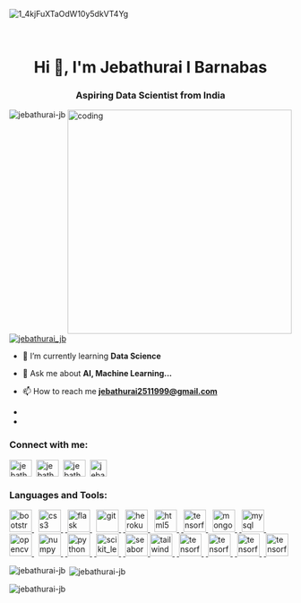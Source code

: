 ![1_4kjFuXTaOdW10y5dkVT4Yg](https://user-images.githubusercontent.com/74975910/221394737-9fc23376-a9df-474b-9cc2-032f667f5e41.gif)



<br>

<h1 align="center">Hi 👋, I'm Jebathurai I Barnabas</h1>
<h3 align="center">Aspiring Data Scientist from India</h3>
<img align='right' alt='coding' width='400' src='https://enacteservices.com/wp-content/themes/twentytwenty/images/hire-developer/animation_500_l4zc9j5g.gif'>

<p align="left"> <img src="https://komarev.com/ghpvc/?username=jebathurai-jb&label=Profile%20views&color=0e75b6&style=flat" alt="jebathurai-jb" /> </p>

<p align="left"> <a href="https://twitter.com/jebathurai_jb" target="blank"><img src="https://img.shields.io/twitter/follow/jebathurai_jb?logo=twitter&style=for-the-badge" alt="jebathurai_jb" /></a> </p>

- 🌱 I’m currently learning **Data Science**

- 💬 Ask me about **AI, Machine Learning...**

- 📫 How to reach me **jebathurai2511999@gmail.com**

- 

- 

<h3 align="left">Connect with me:</h3>
<p align="left">
<a href="https://twitter.com/jebathurai_jb" target="blank"><img align="center" src="https://www.vectorlogo.zone/logos/twitter/twitter-icon.svg" alt="jebathurai_jb" height="30" width="40" /></a>&nbsp;
<a href="https://linkedin.com/in/jebathurai-barnabas" target="blank"><img align="center" src="https://www.vectorlogo.zone/logos/linkedin/linkedin-icon.svg" alt="jebathurai-barnabas" height="30" width="40" /></a>&nbsp;
<a href="https://kaggle.com/jebathuraiibarnabas" target="blank"><img align="center" src="https://www.vectorlogo.zone/logos/kaggle/kaggle-icon.svg" alt="jebathuraiibarnabas" height="30" width="40" /></a>&nbsp;
<a href="https://instagram.com/jebathurai_jb" target="blank"><img align="center" src="https://www.vectorlogo.zone/logos/instagram/instagram-icon.svg" alt="jebathurai_jb" height="30" width="30" /></a>&nbsp;
</p>

<h3 align="left">Languages and Tools:</h3>
<p align="left"> <a href="https://getbootstrap.com" target="_blank" rel="noreferrer"> <img src="https://www.vectorlogo.zone/logos/getbootstrap/getbootstrap-icon.svg" alt="bootstrap" width="40" height="40"/> </a>&nbsp; <a href="https://www.w3schools.com/css/" target="_blank" rel="noreferrer"> <img src="https://www.vectorlogo.zone/logos/w3_css/w3_css-icon.svg" alt="css3" width="40" height="40"/> </a> &nbsp;<a href="https://flask.palletsprojects.com/" target="_blank" rel="noreferrer"> <img src="https://www.vectorlogo.zone/logos/pocoo_flask/pocoo_flask-icon.svg" alt="flask" width="40" height="40"/> </a>&nbsp; <a href="https://git-scm.com/" target="_blank" rel="noreferrer"> <img src="https://www.vectorlogo.zone/logos/git-scm/git-scm-icon.svg" alt="git" width="40" height="40"/> </a> &nbsp;<a href="https://heroku.com" target="_blank" rel="noreferrer"> <img src="https://www.vectorlogo.zone/logos/heroku/heroku-icon.svg" alt="heroku" width="40" height="40"/> </a>&nbsp; <a href="https://www.w3.org/html/" target="_blank" rel="noreferrer"> <img src="https://www.vectorlogo.zone/logos/w3_html5/w3_html5-icon.svg" alt="html5" width="40" height="40"/> </a> &nbsp;<a href="https://www.tensorflow.org" target="_blank" rel="noreferrer"> <img src="https://www.vectorlogo.zone/logos/jupyter/jupyter-icon.svg" alt="tensorflow" width="40" height="40"/> </a>&nbsp; <a href="https://www.mongodb.com/" target="_blank" rel="noreferrer"> <img src="https://www.vectorlogo.zone/logos/mongodb/mongodb-icon.svg" alt="mongodb" width="40" height="40"/> </a> &nbsp;<a href="https://www.mysql.com/" target="_blank" rel="noreferrer"> <img src="https://www.vectorlogo.zone/logos/mysql/mysql-icon.svg" alt="mysql" width="40" height="40"/> </a> &nbsp;<a href="https://opencv.org/" target="_blank" rel="noreferrer"> <img src="https://www.vectorlogo.zone/logos/opencv/opencv-icon.svg" alt="opencv" width="40" height="40"/> </a>&nbsp; <a href="https://pandas.pydata.org/" target="_blank" rel="noreferrer"> <img src="https://www.vectorlogo.zone/logos/numpy/numpy-icon.svg" alt="numpy" width="40" height="40"/> </a> &nbsp;<a href="https://www.python.org" target="_blank" rel="noreferrer"> <img src="https://www.vectorlogo.zone/logos/python/python-icon.svg" alt="python" width="40" height="40"/> </a> &nbsp;<a href="https://scikit-learn.org/" target="_blank" rel="noreferrer"> <img src="https://upload.wikimedia.org/wikipedia/commons/0/05/Scikit_learn_logo_small.svg" alt="scikit_learn" width="40" height="40"/> </a> &nbsp;<a href="https://seaborn.pydata.org/" target="_blank" rel="noreferrer"> <img src="https://seaborn.pydata.org/_images/logo-mark-lightbg.svg" alt="seaborn" width="40" height="40"/> </a> <a href="https://tailwindcss.com/" target="_blank" rel="noreferrer"> <img src="https://www.vectorlogo.zone/logos/tailwindcss/tailwindcss-icon.svg" alt="tailwind" width="40" height="40"/> </a> &nbsp;<a href="https://www.tensorflow.org" target="_blank" rel="noreferrer"> <img src="https://www.vectorlogo.zone/logos/tensorflow/tensorflow-icon.svg" alt="tensorflow" width="40" height="40"/> </a> &nbsp;<a href="https://www.tensorflow.org" target="_blank" rel="noreferrer"> <img src="https://pandas.pydata.org/static/img/pandas_mark.svg" alt="tensorflow" width="40" height="40"/> </a>&nbsp;<a href="https://www.tensorflow.org" target="_blank" rel="noreferrer"> <img src="https://upload.wikimedia.org/wikipedia/commons/8/84/Matplotlib_icon.svg" alt="tensorflow" width="40" height="40"/> </a>&nbsp;<a href="https://www.tensorflow.org" target="_blank" rel="noreferrer"> <img src="https://cdn.worldvectorlogo.com/logos/tableau-software.svg" alt="tensorflow" width="40" height="40"/> </a></p>

<p><img align="left" src="https://github-readme-stats.vercel.app/api/top-langs?username=jebathurai-jb&show_icons=true&locale=en&layout=compact" alt="jebathurai-jb" /></p>

<p>&nbsp;<img align="center" src="https://github-readme-stats.vercel.app/api?username=jebathurai-jb&show_icons=true&locale=en" alt="jebathurai-jb" /></p>

<p><img align="center" src="https://github-readme-streak-stats.herokuapp.com/?user=jebathurai-jb&" alt="jebathurai-jb" /></p>
